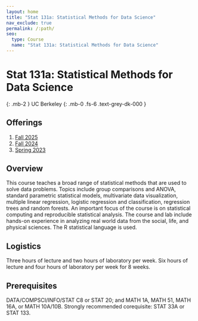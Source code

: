 ```yaml
---
layout: home
title: "Stat 131a: Statistical Methods for Data Science"
nav_exclude: true
permalink: /:path/
seo:
  type: Course
  name: "Stat 131a: Statistical Methods for Data Science"
---
```


# Stat 131a: Statistical Methods for Data Science
{: .mb-2 }
UC Berkeley
{: .mb-0 .fs-6 .text-grey-dk-000 }



## Offerings

1. [Fall 2025](fall-2025)
1. [Fall 2024](fall-2024)
1. [Spring 2023](https://epurdom.github.io/Stat131A/)




## Overview

This course teaches a broad range of statistical methods that are used to solve data problems. Topics include group comparisons and ANOVA, standard parametric statistical models, multivariate data visualization, multiple linear regression, logistic regression and classification, regression trees and random forests. An important focus of the course is on statistical computing and reproducible statistical analysis. The course and lab include hands-on experience in analyzing real world data from the social, life, and physical sciences. The R statistical language is used.


## Logistics

Three hours of lecture and two hours of laboratory per week. Six hours of lecture and four hours of laboratory per week for 8 weeks. 

## Prerequisites

DATA/COMPSCI/INFO/STAT C8 or STAT 20; and MATH 1A, MATH 51, MATH 16A, or MATH 10A/10B. Strongly recommended corequisite: STAT 33A or STAT 133.

